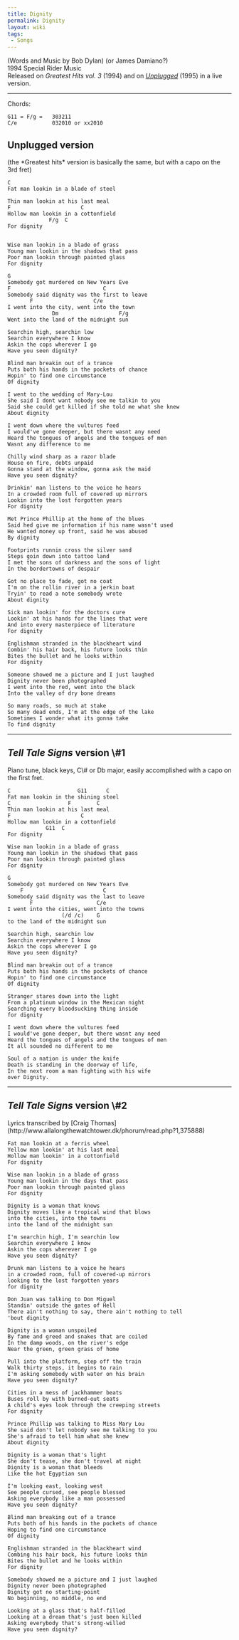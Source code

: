 ```yaml
---
title: Dignity
permalink: Dignity
layout: wiki
tags:
 - Songs
---
```


(Words and Music by Bob Dylan) (or James Damiano?)  
1994 Special Rider Music  
Released on *Greatest Hits vol. 3* (1994) and on
*[Unplugged](Unplugged)* (1995) in a live version.

* * * * *

Chords:

    G11 = F/g =   303211
    C/e           032010 or xx2010

<h2 class="songversion">
Unplugged version

</h2>
(the *Greatest hits* version is basically the same, but with a capo on
the 3rd fret)

    C
    Fat man lookin in a blade of steel

    Thin man lookin at his last meal
    F                      C
    Hollow man lookin in a cottonfield
                 F/g  C
    For dignity


    Wise man lookin in a blade of grass
    Young man lookin in the shadows that pass
    Poor man lookin through painted glass
    For dignity

    G
    Somebody got murdered on New Years Eve
    F                             C
    Somebody said dignity was the first to leave
           F                   C/e
    I went into the city, went into the town
                  Dm                   F/g
    Went into the land of the midnight sun

    Searchin high, searchin low
    Searchin everywhere I know
    Askin the cops wherever I go
    Have you seen dignity?

    Blind man breakin out of a trance
    Puts both his hands in the pockets of chance
    Hopin' to find one circumstance
    Of dignity

    I went to the wedding of Mary-Lou
    She said I dont want nobody see me talkin to you
    Said she could get killed if she told me what she knew
    About dignity

    I went down where the vultures feed
    I would've gone deeper, but there wasnt any need
    Heard the tongues of angels and the tongues of men
    Wasnt any difference to me

    Chilly wind sharp as a razor blade
    House on fire, debts unpaid
    Gonna stand at the window, gonna ask the maid
    Have you seen dignity?

    Drinkin' man listens to the voice he hears
    In a crowded room full of covered up mirrors
    Lookin into the lost forgotten years
    For dignity

    Met Prince Phillip at the home of the blues
    Said hed give me information if his name wasn't used
    He wanted money up front, said he was abused
    By dignity

    Footprints runnin cross the silver sand
    Steps goin down into tattoo land
    I met the sons of darkness and the sons of light
    In the bordertowns of despair

    Got no place to fade, got no coat
    I'm on the rollin river in a jerkin boat
    Tryin' to read a note somebody wrote
    About dignity

    Sick man lookin' for the doctors cure
    Lookin' at his hands for the lines that were
    And into every masterpiece of literature
    For dignity

    Englishman stranded in the blackheart wind
    Combin' his hair back, his future looks thin
    Bites the bullet and he looks within
    For dignity

    Someone showed me a picture and I just laughed
    Dignity never been photographed
    I went into the red, went into the black
    Into the valley of dry bone dreams

    So many roads, so much at stake
    So many dead ends, I'm at the edge of the lake
    Sometimes I wonder what its gonna take
    To find dignity

* * * * *

<span id="telltale"></span>

<h2 class="songversion">
<i>Tell Tale Signs</i> version \#1

</h2>
Piano tune, black keys, C\# or Db major, easily accomplished with a capo
on the first fret.

    C                     G11      C
    Fat man lookin in the shining steel
    C                  F        C
    Thin man lookin at his last meal
    F                      C
    Hollow man lookin in a cottonfield
                G11  C
    For dignity

    Wise man lookin in a blade of grass
    Young man lookin in the shadows that pass
    Poor man lookin through painted glass
    For dignity

    G
    Somebody got murdered on New Years Eve
        F                         C
    Somebody said dignity was the last to leave
           F                    C/e
    I went into the cities, went into the towns
                     (/d /c)    G
    to the land of the midnight sun

    Searchin high, searchin low
    Searchin everywhere I know
    Askin the cops wherever I go
    Have you seen dignity?

    Blind man breakin out of a trance
    Puts both his hands in the pockets of chance
    Hopin' to find one circumstance
    Of dignity

    Stranger stares down into the light
    From a platinum window in the Mexican night
    Searching every bloodsucking thing inside
    for dignity

    I went down where the vultures feed
    I would've gone deeper, but there wasnt any need
    Heard the tongues of angels and the tongues of men
    It all sounded no different to me

    Soul of a nation is under the knife
    Death is standing in the doorway of life,
    In the next room a man fighting with his wife
    over Dignity.

* * * * *

<span id="telltale2"></span>

<h2 class="songversion">
<i>Tell Tale Signs</i> version \#2

</h2>
Lyrics transcribed by [Craig
Thomas](http://www.allalongthewatchtower.dk/phorum/read.php?1,375888)

    Fat man lookin at a ferris wheel
    Yellow man lookin' at his last meal
    Hollow man lookin' in a cottonfield
    For dignity

    Wise man lookin in a blade of grass
    Young man lookin in the days that pass
    Poor man lookin through painted glass
    For dignity

    Dignity is a woman that knows
    Dignity moves like a tropical wind that blows
    into the cities, into the towns
    into the land of the midnight sun

    I'm searchin high, I'm searchin low
    Searchin everywhere I know
    Askin the cops wherever I go
    Have you seen dignity?

    Drunk man listens to a voice he hears
    in a crowded room, full of covered-up mirrors
    looking to the lost forgotten years
    for dignity

    Don Juan was talking to Don Miguel
    Standin' outside the gates of Hell
    There ain't nothing to say, there ain't nothing to tell
    'bout dignity

    Dignity is a woman unspoiled
    By fame and greed and snakes that are coiled
    In the damp woods, on the river's edge
    Near the green, green grass of home

    Pull into the platform, step off the train
    Walk thirty steps, it begins to rain
    I'm asking somebody with water on his brain
    Have you seen dignity?

    Cities in a mess of jackhammer beats
    Buses roll by with burned-out seats
    A child's eyes look through the creeping streets
    For dignity

    Prince Phillip was talking to Miss Mary Lou
    She said don't let nobody see me talking to you
    She's afraid to tell him what she knew
    About dignity

    Dignity is a woman that's light
    She don't tease, she don't travel at night
    Dignity is a woman that bleeds
    Like the hot Egyptian sun

    I'm looking east, looking west
    See people cursed, see people blessed
    Asking everybody like a man possessed
    Have you seen dignity?

    Blind man breaking out of a trance
    Puts both of his hands in the pockets of chance
    Hoping to find one circumstance
    Of dignity

    Englishman stranded in the blackheart wind
    Combing his hair back, his future looks thin
    Bites the bullet and he looks within
    For dignity

    Somebody showed me a picture and I just laughed
    Dignity never been photographed
    Dignity got no starting-point
    No beginning, no middle, no end

    Looking at a glass that's half-filled
    Looking at a dream that's just been killed
    Asking everybody that's strong-willed
    Have you seen dignity?
